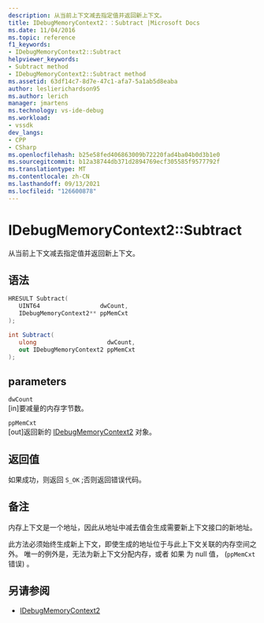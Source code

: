 ```yaml
---
description: 从当前上下文减去指定值并返回新上下文。
title: IDebugMemoryContext2：：Subtract |Microsoft Docs
ms.date: 11/04/2016
ms.topic: reference
f1_keywords:
- IDebugMemoryContext2::Subtract
helpviewer_keywords:
- Subtract method
- IDebugMemoryContext2::Subtract method
ms.assetid: 63df14c7-8d7e-47c1-afa7-5a1ab5d8eaba
author: leslierichardson95
ms.author: lerich
manager: jmartens
ms.technology: vs-ide-debug
ms.workload:
- vssdk
dev_langs:
- CPP
- CSharp
ms.openlocfilehash: b25e58fed406863009b72220fad4ba04b0d3b1e0
ms.sourcegitcommit: b12a38744db371d2894769ecf305585f9577792f
ms.translationtype: MT
ms.contentlocale: zh-CN
ms.lasthandoff: 09/13/2021
ms.locfileid: "126600878"
---
```

# <a name="idebugmemorycontext2subtract"></a>IDebugMemoryContext2::Subtract
从当前上下文减去指定值并返回新上下文。

## <a name="syntax"></a>语法

```cpp
HRESULT Subtract( 
   UINT64                 dwCount,
   IDebugMemoryContext2** ppMemCxt
);
```

```csharp
int Subtract(
   ulong                    dwCount,
   out IDebugMemoryContext2 ppMemCxt
);
```

## <a name="parameters"></a>parameters
`dwCount`\
[in]要减量的内存字节数。

`ppMemCxt`\
[out]返回新的 [IDebugMemoryContext2](../../../extensibility/debugger/reference/idebugmemorycontext2.md) 对象。

## <a name="return-value"></a>返回值
 如果成功，则返回 `S_OK` ;否则返回错误代码。

## <a name="remarks"></a>备注
 内存上下文是一个地址，因此从地址中减去值会生成需要新上下文接口的新地址。

 此方法必须始终生成新上下文，即使生成的地址位于与此上下文关联的内存空间之外。 唯一的例外是，无法为新上下文分配内存，或者 如果 为 null 值， (`ppMemCxt` 错误) 。

## <a name="see-also"></a>另请参阅
- [IDebugMemoryContext2](../../../extensibility/debugger/reference/idebugmemorycontext2.md)
